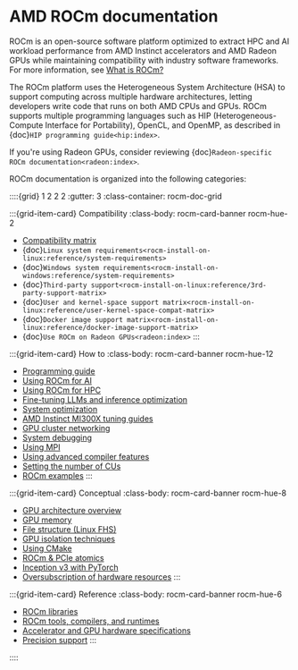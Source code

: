 <head>
  <meta charset="UTF-8">
  <meta name="description" content="AMD ROCm documentation">
  <meta name="keywords" content="documentation, guides, installation, compatibility, support,
  reference, ROCm, AMD">
</head>

# AMD ROCm documentation

ROCm is an open-source software platform optimized to extract HPC and AI workload
performance from AMD Instinct accelerators and AMD Radeon GPUs while maintaining
compatibility with industry software frameworks. For more information, see
[What is ROCm?](./what-is-rocm.rst)

The ROCm platform uses the Heterogeneous System Architecture (HSA) to support
computing across multiple hardware architectures, letting developers write code
that runs on both AMD CPUs and GPUs. ROCm supports multiple programming
languages such as HIP (Heterogeneous-Compute Interface for Portability), OpenCL,
and OpenMP, as described in {doc}`HIP programming guide<hip:index>`.

If you're using Radeon GPUs, consider reviewing {doc}`Radeon-specific ROCm documentation<radeon:index>`.

ROCm documentation is organized into the following categories:

::::{grid} 1 2 2 2
:gutter: 3
:class-container: rocm-doc-grid

:::{grid-item-card} Compatibility
:class-body: rocm-card-banner rocm-hue-2

* [Compatibility matrix](./compatibility/compatibility-matrix.rst)
* {doc}`Linux system requirements<rocm-install-on-linux:reference/system-requirements>`
* {doc}`Windows system requirements<rocm-install-on-windows:reference/system-requirements>`
* {doc}`Third-party support<rocm-install-on-linux:reference/3rd-party-support-matrix>`
* {doc}`User and kernel-space support matrix<rocm-install-on-linux:reference/user-kernel-space-compat-matrix>`
* {doc}`Docker image support matrix<rocm-install-on-linux:reference/docker-image-support-matrix>`
* {doc}`Use ROCm on Radeon GPUs<radeon:index>`
:::

:::{grid-item-card} How to
:class-body: rocm-card-banner rocm-hue-12

* [Programming guide](./how-to/hip_programming_guide.rst)
* [Using ROCm for AI](./how-to/rocm-for-ai/index.rst)
* [Using ROCm for HPC](./how-to/rocm-for-hpc/index.rst)
* [Fine-tuning LLMs and inference optimization](./how-to/llm-fine-tuning-optimization/index.rst)
* [System optimization](./how-to/system-optimization/index.rst)
* [AMD Instinct MI300X tuning guides](./how-to/tuning-guides/mi300x/index.rst)
* [GPU cluster networking](https://rocm.docs.amd.com/projects/gpu-cluster-networking/en/latest/index.html)
* [System debugging](./how-to/system-debugging.md)
* [Using MPI](./how-to/gpu-enabled-mpi.rst)
* [Using advanced compiler features](./conceptual/compiler-topics.md)
* [Setting the number of CUs](./how-to/setting-cus)  
* [ROCm examples](https://github.com/amd/rocm-examples)
:::

:::{grid-item-card} Conceptual
:class-body: rocm-card-banner rocm-hue-8

* [GPU architecture overview](./conceptual/gpu-arch.md)
* [GPU memory](./conceptual/gpu-memory.md)
* [File structure (Linux FHS)](./conceptual/file-reorg.md)
* [GPU isolation techniques](./conceptual/gpu-isolation.md)
* [Using CMake](./conceptual/cmake-packages.rst)
* [ROCm & PCIe atomics](./conceptual/More-about-how-ROCm-uses-PCIe-Atomics.rst)
* [Inception v3 with PyTorch](./conceptual/ai-pytorch-inception.md)
* [Oversubscription of hardware resources](./conceptual/oversubscription.rst)
:::

<!-- markdownlint-disable MD051 -->
:::{grid-item-card} Reference
:class-body: rocm-card-banner rocm-hue-6

* [ROCm libraries](./reference/api-libraries.md)
* [ROCm tools, compilers, and runtimes](./reference/rocm-tools.md)
* [Accelerator and  GPU hardware specifications](./reference/gpu-arch-specs.rst)
* [Precision support](./reference/precision-support.rst)
:::
<!-- markdownlint-enable MD051 -->

::::
